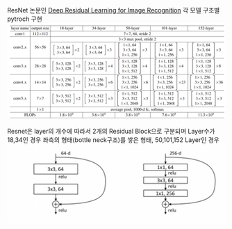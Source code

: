 
ResNet 논문인 <a href ="https://arxiv.org/abs/1512.03385">Deep Residual Learning for Image Recognition</a> 각 모델 구조별 pytroch 구현
![alt text](image-1.png)

Resnet은 layer의 개수에 따라서 2개의 Residual Block으로 구분되며 Layer수가 18,34인 경우 좌측의 형태(bottle neck구조)를 쌓은 형태, 50,101,152 Layer인 경우  
![alt text](image.png)

